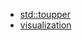 - [std::toupper](https://en.cppreference.com/w/cpp/string/byte/toupper)
- [visualization](https://www.hanzhe.com/algorithm/visualization/index.html)
